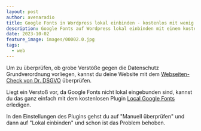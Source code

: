```yaml
---
layout: post
author: avenaradio
title: Google Fonts in Wordpress lokal einbinden - kostenlos mit wenig Aufwand
description: Google Fonts auf Wordpress lokal einbinden mit einem kostenlosen Plugin
date: 2023-10-02
feature_image: images/00002.0.jpg
tags:
  - web
---
```

Um zu überprüfen, ob grobe Verstöße gegen die Datenschutz Grundverordnung vorliegen, kannst du deine Website mit dem <a href="https://dr-dsgvo.de/webseiten-check/" target="_blank" rel="noopener noreferrer">Webseiten-Check von Dr. DSGVO</a> überprüfen.

Liegt ein Verstoß vor, da Google Fonts nicht lokal eingebunden sind, kannst du das ganz einfach mit dem kostenlosen Plugin <a href="https://wordpress.org/plugins/local-google-fonts/" target="_blank" rel="noopener noreferrer">Local Google Fonts</a> erledigen.

In den Einstellungen des Plugins gehst du auf "Manuell überprüfen" und dann auf "Lokal einbinden" und schon ist das Problem behoben. 